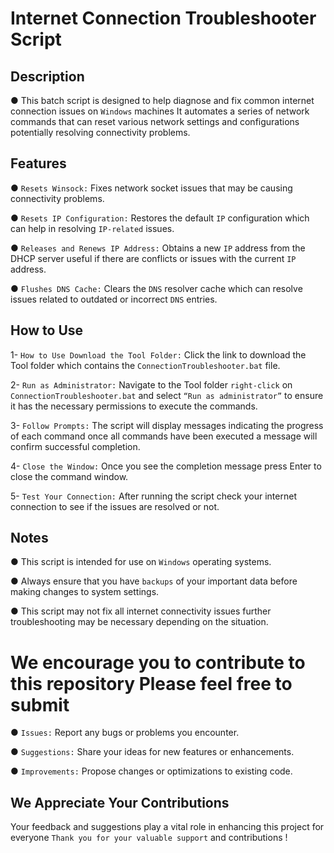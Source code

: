 # Internet Connection Troubleshooter Script

## Description

● This batch script is designed to help diagnose and fix common internet connection issues on `Windows` machines It automates a series of network commands that can reset various network settings and configurations potentially resolving connectivity problems.

## Features

● `Resets Winsock:` Fixes network socket issues that may be causing connectivity problems.

● `Resets IP Configuration:` Restores the default `IP` configuration which can help in resolving `IP-related` issues.

● `Releases and Renews IP Address:` Obtains a new `IP` address from the DHCP server useful if there are conflicts or issues with the current `IP` address.

● `Flushes DNS Cache:` Clears the `DNS` resolver cache which can resolve issues related to outdated or incorrect `DNS` entries.

## How to Use

1- `How to Use Download the Tool Folder:` Click the link to download the Tool folder which contains the `ConnectionTroubleshooter.bat` file.

2- `Run as Administrator:` Navigate to the Tool folder `right-click` on `ConnectionTroubleshooter.bat` and select `“Run as administrator”` to ensure it has the necessary permissions to execute the commands.

3- `Follow Prompts:` The script will display messages indicating the progress of each command once all commands have been executed a message will confirm successful completion.

4- `Close the Window:` Once you see the completion message press Enter to close the command window.

 5- `Test Your Connection:` After running the script check your internet connection to see if the issues are resolved or not.

## Notes

● This script is intended for use on `Windows` operating systems.

● Always ensure that you have `backups` of your important data before making changes to system settings.

● This script may not fix all internet connectivity issues further troubleshooting may be necessary depending on the situation.

 # We encourage you to contribute to this repository Please feel free to submit
 
● `Issues:` Report any bugs or problems you encounter.

● `Suggestions:` Share your ideas for new features or enhancements.

● `Improvements:` Propose changes or optimizations to existing code.

## We Appreciate Your Contributions

Your feedback and suggestions play a vital role in enhancing this project for everyone `Thank you for your valuable support` and contributions !
